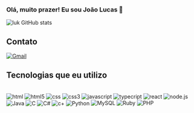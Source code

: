
### Olá, muito prazer! Eu sou João Lucas 👋

![luk GitHub stats](https://github-readme-stats.vercel.app/api?username=luknojo&show_icons=true&bg_color=00000000)

## Contato

[![Gmail](https://img.shields.io/badge/Gmail-D14836?style=for-the-badge&logo=gmail&logoColor=white)](mailto:luknojo5@gmail.com)

## Tecnologias que eu utilizo

<div style="display: inline_block"> <br/>

<img align="center" alt="html" src="https://img.shields.io/badge/HTML-239120?style=for-the-badge&logo=html5&logoColor=white">
<img align="center" alt="html5" src="https://img.shields.io/badge/HTML5-E34F26?style=for-the-badge&logo=html5&logoColor=white">
<img align="center" alt="css" src="https://img.shields.io/badge/CSS-239120?&style=for-the-badge&logo=css3&logoColor=white">
<img align="center" alt="css3" src="https://img.shields.io/badge/CSS3-1572B6?style=for-the-badge&logo=css3&logoColor=white">
<img align="center" alt="javascript" src="https://img.shields.io/badge/JavaScript-323330?style=for-the-badge&logo=javascript&logoColor=F7DF1E">
<img align="center" alt="typecript" src="https://img.shields.io/badge/TypeScript-007ACC?style=for-the-badge&logo=typescript&logoColor=white">
<img align="center" alt="react" src="https://img.shields.io/badge/React-20232A?style=for-the-badge&logo=react&logoColor=61DAFB">
<img align="center" alt="node.js" src="https://img.shields.io/badge/Node.js-43853D?style=for-the-badge&logo=node.js&logoColor=white">
<img align="center" alt="Java" src="https://img.shields.io/badge/Java-ED8B00?style=for-the-badge&logo=openjdk&logoColor=white">
<img align="center" alt="C" src="https://img.shields.io/badge/c-%2300599C.svg?style=for-the-badge&logo=c&logoColor=white">
<img align="center" alt="C#" src="https://img.shields.io/badge/c%23-%23239120.svg?style=for-the-badge&logo=csharp&logoColor=white">
<img align="center" alt="c+" src="https://img.shields.io/badge/c++-%2300599C.svg?style=for-the-badge&logo=c%2B%2B&logoColor=white">
<img align="center" alt="Python" src="https://img.shields.io/badge/python-3670A0?style=for-the-badge&logo=python&logoColor=ffdd54">
<img align="MySQL" alt="MySQL" src="https://img.shields.io/badge/mysql-4479A1.svg?style=for-the-badge&logo=mysql&logoColor=white">
<img align="Ruby" alt="Ruby" src="https://img.shields.io/badge/ruby-%23CC342D.svg?style=for-the-badge&logo=ruby&logoColor=white">
<img align="PHP" alt="PHP" src="https://img.shields.io/badge/php-%23777BB4.svg?style=for-the-badge&logo=php&logoColor=white">
</div>

<br/>


